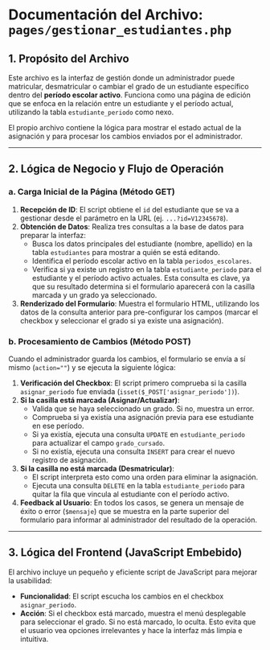 # Documentación del Archivo: `pages/gestionar_estudiantes.php`

## 1. Propósito del Archivo

Este archivo es la interfaz de gestión donde un administrador puede matricular, desmatricular o cambiar el grado de un estudiante específico dentro del **período escolar activo**. Funciona como una página de edición que se enfoca en la relación entre un estudiante y el período actual, utilizando la tabla `estudiante_periodo` como nexo.

El propio archivo contiene la lógica para mostrar el estado actual de la asignación y para procesar los cambios enviados por el administrador.

---

## 2. Lógica de Negocio y Flujo de Operación

### a. Carga Inicial de la Página (Método GET)

1.  **Recepción de ID**: El script obtiene el `id` del estudiante que se va a gestionar desde el parámetro en la URL (ej. `...?id=V12345678`).
2.  **Obtención de Datos**: Realiza tres consultas a la base de datos para preparar la interfaz:
    *   Busca los datos principales del estudiante (nombre, apellido) en la tabla `estudiantes` para mostrar a quién se está editando.
    *   Identifica el período escolar activo en la tabla `periodos_escolares`.
    *   Verifica si ya existe un registro en la tabla `estudiante_periodo` para el estudiante y el período activo actuales. Esta consulta es clave, ya que su resultado determina si el formulario aparecerá con la casilla marcada y un grado ya seleccionado.
3.  **Renderizado del Formulario**: Muestra el formulario HTML, utilizando los datos de la consulta anterior para pre-configurar los campos (marcar el checkbox y seleccionar el grado si ya existe una asignación).

### b. Procesamiento de Cambios (Método POST)

Cuando el administrador guarda los cambios, el formulario se envía a sí mismo (`action=""`) y se ejecuta la siguiente lógica:

1.  **Verificación del Checkbox**: El script primero comprueba si la casilla `asignar_periodo` fue enviada (`isset($_POST['asignar_periodo'])`).
2.  **Si la casilla está marcada (Asignar/Actualizar)**:
    *   Valida que se haya seleccionado un grado. Si no, muestra un error.
    *   Comprueba si ya existía una asignación previa para ese estudiante en ese período.
    *   Si ya existía, ejecuta una consulta `UPDATE` en `estudiante_periodo` para actualizar el campo `grado_cursado`.
    *   Si no existía, ejecuta una consulta `INSERT` para crear el nuevo registro de asignación.
3.  **Si la casilla no está marcada (Desmatricular)**:
    *   El script interpreta esto como una orden para eliminar la asignación.
    *   Ejecuta una consulta `DELETE` en la tabla `estudiante_periodo` para quitar la fila que vincula al estudiante con el período activo.
4.  **Feedback al Usuario**: En todos los casos, se genera un mensaje de éxito o error (`$mensaje`) que se muestra en la parte superior del formulario para informar al administrador del resultado de la operación.

---

## 3. Lógica del Frontend (JavaScript Embebido)

El archivo incluye un pequeño y eficiente script de JavaScript para mejorar la usabilidad:

*   **Funcionalidad**: El script escucha los cambios en el checkbox `asignar_periodo`.
*   **Acción**: Si el checkbox está marcado, muestra el menú desplegable para seleccionar el grado. Si no está marcado, lo oculta. Esto evita que el usuario vea opciones irrelevantes y hace la interfaz más limpia e intuitiva.
